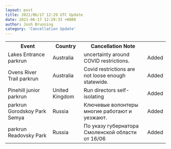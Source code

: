 ```yaml
---
layout: post
title: 2021/06/17 12:29 UTC Update
date: 2021-06-17 12:29:33 +0000
author: Josh Brunning
category: 'Cancellation Update'
---
```


<table style='width: 100%'>
    <tr>
        <th>Event</th>
        <th>Country</th>
        <th>Cancellation Note</th>
        <th></th>
    </tr>
    <tr>
        <td>Lakes Entrance parkrun</td>
        <td>Australia</td>
        <td>uncertainty around COVID restrictions.</td>
        <td>Added</td>
    </tr>
    <tr>
        <td>Ovens River Trail parkrun</td>
        <td>Australia</td>
        <td>Covid restrictions are not loose enough statewide.</td>
        <td>Added</td>
    </tr>
    <tr>
        <td>Pinehill junior parkrun</td>
        <td>United Kingdom</td>
        <td>Run directors self-isolating</td>
        <td>Added</td>
    </tr>
    <tr>
        <td>parkrun Gorodskoy Park Semya</td>
        <td>Russia</td>
        <td>Ключевые волонтеры многие работают и уезжают.</td>
        <td>Added</td>
    </tr>
    <tr>
        <td>parkrun Readovsky Park</td>
        <td>Russia</td>
        <td>По указу губернатора Смоленской области от 16/06</td>
        <td>Added</td>
    </tr>
